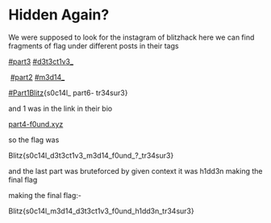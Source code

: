 # Hidden Again?

We were supposed to look for the instagram of blitzhack here we can find fragments of flag under different posts in their tags

[#part3](https://www.instagram.com/explore/tags/part3/) [#d3t3ct1v3_](https://www.instagram.com/explore/tags/d3t3ct1v3_/)

 [#part2](https://www.instagram.com/explore/tags/part2/) [#m3d14_](https://www.instagram.com/explore/tags/m3d14_/)

[#Part1Blitz](https://www.instagram.com/explore/tags/part1blitz/){s0c14l_
part6- tr34sur3}

and 1 was in the link in their bio

[part4-f0und.xyz](http://part4-f0und.xyz/)

so the flag was 

Blitz{s0c14l_d3t3ct1v3_m3d14_f0und_?_tr34sur3}

and the last part was bruteforced by given context it was h1dd3n making the final flag

making the final flag:-

Blitz{s0c14l_m3d14_d3t3ct1v3_f0und_h1dd3n_tr34sur3}